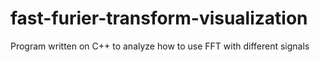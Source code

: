 # fast-furier-transform-visualization

Program written on C++ to analyze how to use FFT with different signals